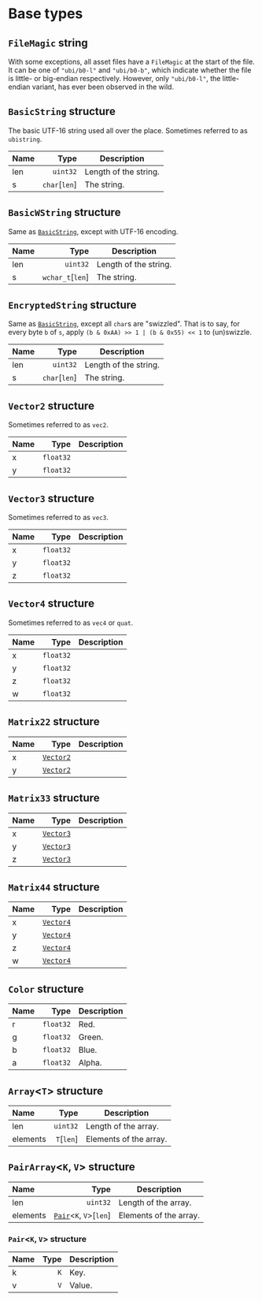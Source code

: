 # Base types

## `FileMagic` string

With some exceptions, all asset files have a `FileMagic` at the start of the file. It can be one of `"ubi/b0-l"` and `"ubi/b0-b"`, which indicate whether the file is little- or big-endian respectively. However, only `"ubi/b0-l"`, the little-endian variant, has ever been observed in the wild.

## `BasicString` structure

The basic UTF-16 string used all over the place. Sometimes referred to as `ubistring`.

| Name | Type | Description |
| :-- | --: | --- |
| len | `uint32` | Length of the string. |
| s | `char`\[`len`\] | The string. |

## `BasicWString` structure

Same as [`BasicString`](#basicstring-structure), except with UTF-16 encoding.

| Name | Type | Description |
| :-- | --: | --- |
| len | `uint32` | Length of the string. |
| s | `wchar_t`\[`len`\] | The string. |

## `EncryptedString` structure

Same as [`BasicString`](#basicstring-structure), except all `char`s are "swizzled". That is to say, for every byte `b` of `s`, apply `(b & 0xAA) >> 1 | (b & 0x55) << 1` to (un)swizzle.

| Name | Type | Description |
| :-- | --: | --- |
| len | `uint32` | Length of the string. |
| s | `char`\[`len`\] | The string. |

## `Vector2` structure

Sometimes referred to as `vec2`.

| Name | Type | Description |
| :-- | --: | --- |
| x | `float32` |  |
| y | `float32` |  |

## `Vector3` structure

Sometimes referred to as `vec3`.

| Name | Type | Description |
| :-- | --: | --- |
| x | `float32` |  |
| y | `float32` |  |
| z | `float32` |  |

## `Vector4` structure

Sometimes referred to as `vec4` or `quat`.

| Name | Type | Description |
| :-- | --: | --- |
| x | `float32` |  |
| y | `float32` |  |
| z | `float32` |  |
| w | `float32` |  |

## `Matrix22` structure

| Name | Type | Description |
| :-- | --: | --- |
| x | [`Vector2`](#vector2-structure) |  |
| y | [`Vector2`](#vector2-structure) |  |

## `Matrix33` structure

| Name | Type | Description |
| :-- | --: | --- |
| x | [`Vector3`](#vector3-structure) |  |
| y | [`Vector3`](#vector3-structure) |  |
| z | [`Vector3`](#vector3-structure) |  |

## `Matrix44` structure

| Name | Type | Description |
| :-- | --: | --- |
| x | [`Vector4`](#vector4-structure) |  |
| y | [`Vector4`](#vector4-structure) |  |
| z | [`Vector4`](#vector4-structure) |  |
| w | [`Vector4`](#vector4-structure) |  |

## `Color` structure

| Name | Type | Description |
| :-- | --: | --- |
| r | `float32` | Red. |
| g | `float32` | Green. |
| b | `float32` | Blue. |
| a | `float32` | Alpha. |

## `Array`<`T`> structure

| Name | Type | Description |
| :-- | --: | --- |
| len | `uint32` | Length of the array. |
| elements | `T`\[`len`\] | Elements of the array. |

## `PairArray`<`K`, `V`> structure

| Name | Type | Description |
| :-- | --: | --- |
| len | `uint32` | Length of the array. |
| elements | [`Pair`](#pairk-v-structure)<`K`, `V`>\[`len`\] | Elements of the array. |

### `Pair`<`K`, `V`> structure

| Name | Type | Description |
| :-- | --: | --- |
| k | `K` | Key. |
| v | `V` | Value. |
